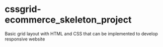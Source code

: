 # cssgrid-ecommerce_skeleton_project
Basic grid layout with HTML and CSS that can be implemented to develop responsive website
